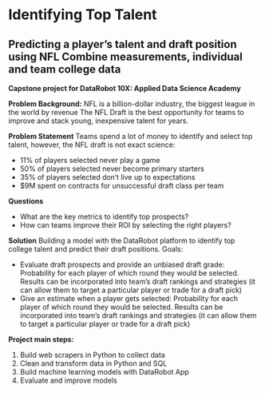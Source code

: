 # Identifying Top Talent
## Predicting a player’s talent and draft position using NFL Combine measurements, individual and team college data

**Capstone project for DataRobot 10X: Applied Data Science Academy**

**Problem Background:**
NFL is a billion-dollar industry, the biggest league in the world by revenue The NFL Draft is the best opportunity for teams to improve and stack young, inexpensive talent for years. 
  

**Problem Statement**
Teams spend a lot of money to identify and select top talent, however, the NFL draft is not exact science:
- 11% of players selected never play a game
- 50% of players selected never become primary starters
- 35% of players selected don’t live up to expectations
- $9M spent on contracts for unsuccessful draft class per team


**Questions**
- What are the key metrics to identify top prospects?
- How can teams improve their ROI by selecting the right players?


**Solution**
Building a model with the DataRobot platform to identify top college talent and predict their draft positions. Goals:
- Evaluate draft prospects and provide an unbiased draft grade: Probability for each player of which round they would be selected. Results can be incorporated into team’s draft rankings and strategies (it can allow them to target a particular player or trade for a draft pick)
- Give an estimate when a player gets selected: Probability for each player of which round they would be selected. Results can be incorporated into team’s draft rankings and strategies (it can allow them to target a particular player or trade for a draft pick)


**Project main steps:**
1. Build web scrapers in Python to collect data
2. Clean and transform data in Python and SQL
3. Build machine learning models with DataRobot App
4. Evaluate and improve models
